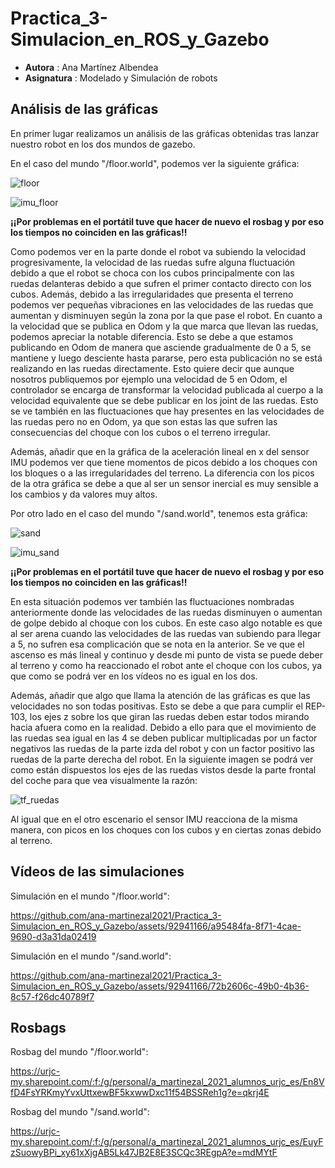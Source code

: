 # Practica_3-Simulacion_en_ROS_y_Gazebo
* **Autora** : Ana Martínez Albendea
* **Asignatura** : Modelado y Simulación de robots

## **Análisis de las gráficas**

En primer lugar realizamos un análisis de las gráficas obtenidas tras lanzar nuestro robot en los dos mundos de gazebo.

En el caso del mundo "/floor.world", podemos ver la siguiente gráfica:

![floor](https://github.com/ana-martinezal2021/Practica_3-Simulacion_en_ROS_y_Gazebo/assets/92941166/d3e362f9-8184-4a24-8901-4cf3cb476db0)

![imu_floor](https://github.com/ana-martinezal2021/Practica_3-Simulacion_en_ROS_y_Gazebo/assets/92941166/b2a8e7fb-8dac-446c-9b3d-839c392af3e9)

**¡¡Por problemas en el portátil tuve que hacer de nuevo el rosbag y por eso los tiempos no coinciden en las gráficas!!**

Como podemos ver en la parte donde el robot va subiendo la velocidad progresivamente, la velocidad de las ruedas sufre alguna fluctuación debido a que el robot se choca con los cubos principalmente con las ruedas delanteras debido a que sufren el primer contacto directo con los cubos. Además, debido a las irregularidades que presenta el terreno podemos ver pequeñas vibraciones en las velocidades de las ruedas que aumentan y disminuyen según la zona por la que pase el robot.
En cuanto a la velocidad que se publica en Odom y la que marca que llevan las ruedas, podemos apreciar la notable diferencia. Esto se debe a que estamos publicando en Odom de manera que asciende gradualmente de 0 a 5, se mantiene y luego desciente hasta pararse, pero esta publicación no se está realizando en las ruedas directamente. Esto quiere decir que aunque nosotros publiquemos por ejemplo una velocidad de 5 en Odom, el controlador se encarga de transformar la velocidad publicada al cuerpo a la velocidad equivalente que se debe publicar en los joint de las ruedas. Esto se ve también en las fluctuaciones que hay presentes en las velocidades de las ruedas pero no en Odom, ya que son estas las que sufren las consecuencias del choque con los cubos o el terreno irregular.

Además, añadir que en la gráfica de la aceleración lineal en x del sensor IMU podemos ver que tiene momentos de picos debido a los choques con los bloques o a las irregularidades del terreno. La diferencia con los picos de la otra gráfica se debe a que al ser un sensor inercial es muy sensible a los cambios y da valores muy altos.

Por otro lado en el caso del mundo "/sand.world", tenemos esta gráfica:

![sand](https://github.com/ana-martinezal2021/Practica_3-Simulacion_en_ROS_y_Gazebo/assets/92941166/496007bc-c841-4557-817c-f12378e6d8f4)

![imu_sand](https://github.com/ana-martinezal2021/Practica_3-Simulacion_en_ROS_y_Gazebo/assets/92941166/4c27d028-80af-4309-ae7a-d97cd746680f)

**¡¡Por problemas en el portátil tuve que hacer de nuevo el rosbag y por eso los tiempos no coinciden en las gráficas!!**

En esta situación podemos ver también las fluctuaciones nombradas anteriormente donde las velocidades de las ruedas disminuyen o aumentan de golpe debido al choque con los cubos. En este caso algo notable es que al ser arena cuando las velocidades de las ruedas van subiendo para llegar a 5, no sufren esa complicación que se nota en la anterior. Se ve que el ascenso es más lineal y continuo y desde mi punto de vista se puede deber al terreno y como ha reaccionado el robot ante el choque con los cubos, ya que como se podrá ver en los vídeos no es igual en los dos.

Además, añadir que algo que llama la atención de las gráficas es que las velocidades no son todas positivas. Esto se debe a que para cumplir el REP-103, los ejes z sobre los que giran las ruedas deben estar todos mirando hacia afuera como en la realidad. Debido a ello para que el movimiento de las ruedas sea igual en las 4 se deben publicar multiplicadas por un factor negativos las ruedas de la parte izda del robot y con un factor positivo las ruedas de la parte derecha del robot. En la siguiente imagen se podrá ver como están dispuestos los ejes de las ruedas vistos desde la parte frontal del coche para que vea visualmente la razón:

![tf_ruedas](https://github.com/ana-martinezal2021/Practica_3-Simulacion_en_ROS_y_Gazebo/assets/92941166/438c7a94-bc92-4332-8f51-6fabaac18513)

Al igual que en el otro escenario el sensor IMU reacciona de la misma manera, con picos en los choques con los cubos y en ciertas zonas debido al terreno.

## **Vídeos de las simulaciones**

Simulación en el mundo "/floor.world":

https://github.com/ana-martinezal2021/Practica_3-Simulacion_en_ROS_y_Gazebo/assets/92941166/a95484fa-8f71-4cae-9690-d3a31da02419

Simulación en el mundo "/sand.world":

https://github.com/ana-martinezal2021/Practica_3-Simulacion_en_ROS_y_Gazebo/assets/92941166/72b2606c-49b0-4b36-8c57-f26dc40789f7


## **Rosbags**

Rosbag del mundo "/floor.world":

https://urjc-my.sharepoint.com/:f:/g/personal/a_martinezal_2021_alumnos_urjc_es/En8VfD4FsYRKmyYvxUttxewBF5kxwwDxc11f54BSSReh1g?e=qkrj4E

Rosbag del mundo "/sand.world":

https://urjc-my.sharepoint.com/:f:/g/personal/a_martinezal_2021_alumnos_urjc_es/EuyFzSuowyBPi_xy61xXjgAB5Lk47JB2E8E3SCQc3REgpA?e=mdMYtF
